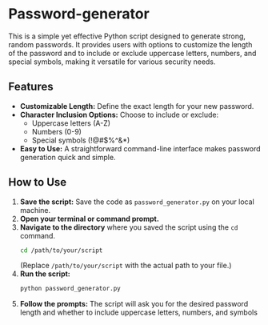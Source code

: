 # Password-generator


This is a simple yet effective Python script designed to generate strong, random passwords. It provides users with options to customize the length of the password and to include or exclude uppercase letters, numbers, and special symbols, making it versatile for various security needs.

## Features

* **Customizable Length:** Define the exact length for your new password.
* **Character Inclusion Options:** Choose to include or exclude:
    * Uppercase letters (A-Z)
    * Numbers (0-9)
    * Special symbols (!@#$%^&*)
* **Easy to Use:** A straightforward command-line interface makes password generation quick and simple.

## How to Use

1.  **Save the script:** Save the code as `password_generator.py` on your local machine.
2.  **Open your terminal or command prompt.**
3.  **Navigate to the directory** where you saved the script using the `cd` command.
    ```bash
    cd /path/to/your/script
    ```
    (Replace `/path/to/your/script` with the actual path to your file.)
4.  **Run the script:**
    ```bash
    python password_generator.py
    ```
5.  **Follow the prompts:** The script will ask you for the desired password length and whether to include uppercase letters, numbers, and symbols
